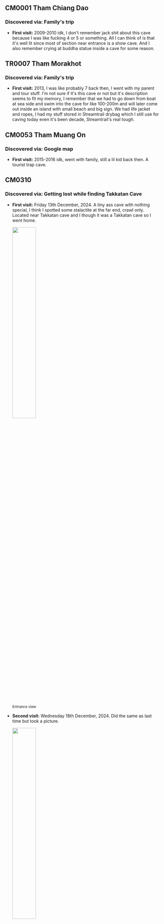 ## CM0001 Tham Chiang Dao
### Discovered via: Family's trip
- **First visit:** 2009-2010 idk, I don't remember jack shit about this cave because I was like fucking 4 or 5 or something. All I can think of is that it's well lit since most of section near entrance is a show cave. And I also remember crying at buddha statue inside a cave for some reason.

## TR0007 Tham Morakhot
### Discovered via: Family's trip
- **First visit:** 2013, I was like probably 7 back then, I went with my parent and tour stuff. I'm not sure if it's this cave or not but it's description seems to fit my memory, I remember that we had to go down from boat at sea side and swim into the cave for like 100-200m and will later come out inside an island with small beach and big sign. We had life jacket and ropes, I had my stuff stored in Streamtrail drybag which I still use for caving today even it's been decade, Streamtrail's real tough.


## CM0053 Tham Muang On
### Discovered via: Google map
- **First visit:** 2015-2016 idk, went with family, still a lil kid back then. A tourist trap cave.

## CM0310
### Discovered via: Getting lost while finding Takkatan Cave
- **First visit:** Friday 13th December, 2024. A tiny ass cave with nothing special, I think I spotted some stalactite at the far end, crawl only. Located near Takkatan cave and I though it was a Takkatan cave so I went home.

    <img src="images/IMG_20241213_142347.jpg" width="40%"><br>
    <sub>Entrance view</sub><br>

- **Second visit:** Wednesday 18th December, 2024. Did the same as last time but took a picture.

    <img src="images/IMG_20241218_144820.jpg" width="40%"><br>
    <sub>Overview of inside passage with a dumbass(me btw) lying on ground thinking he's cool</sub><br><br>
    <img src="images/image.png" width="40%"><br>
    <sub>Stalactite at the far end — there's a hole below too idk if it goes any further but it's too small.</sub><br><br>

## CM0084 Tham Tukatan
### Discovered via: Google map
- **First visit:** Wednesday 18th December, 2024. First actual caving with friends, only made it to bat chamber and some few extends due to having a trash shopee headlamps that lasts like 45 minutes, and friends didn't bring any lights so I had to lend all my shitty back up to them. A hot ass cave with bat shit everywhere or guano if I try to be "professional". Maybe it isn't hot at all idk because I was wearing M65 jacket just to look cool what an idiot. Overall I didn't like to feeling on this cave, its sticky hot and smell bad, air is thick and I felt that my lungs is getting tortured every second by whatever it is in the dust, could be a bacteria or something bad, but other cavers didn't seems to have a trouble so I though I might be overexaggerating. But anyways there's a good amount of flowstone from what I saw.

    <img src="images/IMG_20241218_1506481.jpg" width="40%"><br>
    <sub>Entrance view — me n the gng🥀💔</sub><br><br>
    <img src="images/entrancechamber.jpg" width="40%"><br>
    <sub>Overview of entrance chamber</sub><br><br>
    <img src="images/grasshoppers.jpg" width="40%"><br>
    <sub>A group of grasshoppers, hence the name of the cave. Spotted in entrance chamber</sub><br><br>
    <img src="images/fungus.jpg" width="40%"><br>
    <sub>Fungus, near ascending passage.</sub><br><br>
    <img src="images/oldflowstone.jpg" width="40%"><br>
    <sub>Some old flowstone, probably near entrance.</sub><br><br>
    <img src="images/spider.jpg" width="40%"><br>
    <sub>Huntsman spider, entrance chamber.</sub><br><br>
    <img src="images/batchamber.jpg" width="40%"><br>
    <sub>Far end of bat chamber.</sub><br><br>
    <img src="images/calcite.jpg" width="40%"><br>
    <sub>Flowstone formation, bat chamber.</sub><br><br>
    <img src="images/mick-creeper.png" width="40%"><br>
    <sub>Creeper, bat chamber.</sub><br><br>
    <img src="images/mars.jpg" width="40%"><br>
    <sub>Some extended passage from far end of the bat chamber. We called it "Mars"</sub><br><br>
    <img src="images/mars2.jpg" width="40%"><br>
    <sub>Far end of Mars</sub><br><br>
    <img src="images/mars3.jpg" width="40%"><br>
    <sub>Another image of far end of Mars</sub><br><br>  
    
- **Second visit:** Wednesday 22 January, 2025. Brought an American tourist with me this time, just wanna show her around. Reached bat chamber the same as last time, and I still didn't learn a lesson from last time, M65 + shitty headlamp that lasts 45 mins. We went home after we reached bat chamber. 

    <img src="images/IMG_20250122_160714.jpg" width="40%"><br>
    <sub>Me and Sunnie</sub><br><br>

## PK0005 Tham Men
### Discovered via: Google map
- **First visit:** Tuesday, 6th May 2025. We aren't meant to explore this cave though, just happened to stopped by during a beach trip, got in with phone flashlight, beautiful fairly tale ish entrance and inside there's this dark room with a big scary fucking stalactite. For some reason I got scared of it and got tf out.

    <img src="images/pkentrance.jpg" width="40%"><br>
    <sub>Entrance view.</sub><br><br>
    <img src="images/myonnn.jpg" width="40%"><br>
    <sub>Myon.</sub><br><br>
    <img src="images/bigass.jpg" width="40%"><br>
    <sub>Big ass stalactite.</sub><br><br> 

## CM0291 Tham Huai Hok
### Discovered via: [Some random YT video](https://youtu.be/pUsOKHSpztI?si=RCGzI9sboowk74_u)
- **First visit:** Monday, 11st August 2025. Took us a while to find this cave because it wasn't pinned on google map so we had to follow a hint from the video(I didn't knew about Martin's site yet back then). This cave? It's so fucking stink from gajillion of bat shits that can be smelled from entrance on and also so fucking hot and bad fucking thick air filled with dirty dust that made me almost quit caving entirely, and I'm damn sure that the experience suck beacause I still wear that M65 jacket just to look cool. But anyways the cave seems to be abit decorated but it seems that who every tried to make it gave up half way so what left is just some leftover spotlight and wires. The cave is very beautiful and is abundant with calcite formations, there's also a gour poor at far end of cave, you have to follow an electric wire to reach it or just go around while getting cooked alive. We spotted a thousands or gazillion of bats somewhere near gour pool, and there's a slope near entrance which can be pretty dangerous(I fell twice almost badly injured but thanks to knee pads)

    <img src="images/291entrance.jpg" width="40%"><br>
    <sub>Entrance view.</sub><br><br>
    <img src="images/somewhereeeeee.jpg" width="40%"><br>
    <sub>Somehwhere idk, probably near gour pool section</sub><br><br>
    <img src="images/randomcorner.jpg" width="40%"><br>
    <sub>Some random corner inside.</sub><br><br>
    <img src="images/gourpool291.jpg" width="40%"><br>
    <sub>Gour pool section.</sub><br><br>
    <img src="images/มุกมิก.jpg" width="40%"><br>
    <sub>มุกมิก, flowstone idk.</sub><br><br>
    <img src="images/calcite291.jpg" width="40%"><br>
    <sub>Big calcite deposite.</sub><br><br>
    <img src="images/bigdih.jpg" width="40%"><br>
    <sub>Mick hugging Big dih.</sub><br><br>

## CM0062 Tham Wiang Fah
### Discovered via: Martin's website
- **First visit:** Wednesday, 20 August 2025. After CM0291 trip on August 2025, I began to research more on about caving and discovered Martin's site then I fell down a rabbit hole and was thinking about spending more on gears. Today, I didn't go inside, I was just surverying around for the entrance and took a few look, but I did climbed the upper entrance. All I knew is that the place is CMRCA's SRT training ground and other stuff such as climbing etc.

    <img src="images/IMG_20250820_160224.jpg" width="40%"><br>
    <sub>Entrance view.</sub><br><br>
    <img src="images/IMG_20250820_161039.jpg" width="40%"><br>
    <sub>Upper entrance stairs.</sub><br><br>

- **Second visit:** Wednesday, 3rd September 2025. Showed up again with a new fit, now I finally ditched that old ass M65 jacket and stupid ass cheap chinese light, I came up with Black diamond headlamp, still I should've bough Sofirn instead bruh, my BD are meant for trail running not caving so it ended up getting scracthes. And also I bought a new helmet too, a proper climbing helmet but not caving but it works anyways, whole lot better than a stolen contruction hardhat I used to wear. Anyways we only take a look at entrance chamber and sun chamber, also upper view too. And there's like an army of ladybugs

    <img src="images/mookmickfreaky.jpg" width="40%"><br>
    <sub>Freaky Mick — Sun chamber</sub><br><br>
    <img src="images/upperviewlight.jpg" width="40%"><br>
    <sub>Upper view.</sub><br><br>
    <img src="images/mickclimb.png" width="40%"><br>
    <sub>Mick climbing upper entrance.</sub><br><br>
    <img src="images/IMG_20250903_133015.jpg" width="40%"><br>
    <sub>Gazillion of ladybugs</sub><br><br>

## CM0355 Tham Pha Dtaek
### Discovered via: Martin's website
- **First visit:** Wednesday, 20 August 2025. I didn't go inside since I visited this for first time the same day as CM0062. I'm not sure if it's acutally CM0354 or CM0355 but I'll call it CM0355 anyways because it seems to fit the map description, I only peeked at the entrance today. And the pin wasn't precise at all so I got lost and confused abit.
    
    <img src="images/IMG_20250820_152217.jpg" width="40%"><br>
    <sub>Entrance view.</sub><br><br>

- **Second visit:** Wednesday, 3rd September 2025. Same day as CM0062's second visit. Same fit. We only made it to assumably Acoustics chamber, again I might be wrong because I wasn't sure if its actually CM0355 or CM0354 because the pin is really closed together and misleading. We spotted a tiny flowstone room near acoustics chamber too, that's require a bit of crawling.

    <img src="images/omw.png" width="40%"><br>
    <sub>omw down.</sub><br><br>
    <img src="images/cumstone.jpg" width="40%"><br>
    <sub>Cumstone inside tiny flowstone chamber.</sub><br><br>
    <img src="images/mickfeet.jpg" width="40%"><br>
    <sub>Mick's feet, entering tiny flowstone chamber</sub><br><br>

## CM0169 Furnace Cave
### Discovered via: Martin's website
- **First visit:** Wednesday, 3rd September 2025. Took us an hour to find this fuckass cave while going back and fourth on fucking trail only to find it at that fucking stream down below, the pin is so so fuckingm misleading, pin is literally on the mountain! Not down below! Anyways we went in unprepared we knew damn well its a wet cave but still we went in with dry cave fit, I had to change my cloth because I'm the only one who dipped into mud water. And also we didn't explore much since the other guy refused to go inside and both me and mick scared of spiders so we screamed and got tf out. I needed a revenge so bad on this fucking cave. We had to climb a 1m hole down though or 50cm idk but it was really hard to climb out.

    <img src="images/enturane.png" width="40%"><br>
    <sub>Entrance view.</sub><br><br>
    <img src="images/mickhole.png" width="40%"><br>
    <sub>Mick at 1m hole.</sub><br><br>
    <img src="images/divin.png" width="40%"><br>
    <sub>Cave divin with spiders.</sub><br><br>
    <img src="images/dumb_ahh.jpg" width="40%"><br>
    <sub>Dumb ahh.</sub><br><br>

## To be Continued

<img src="images/ibuki.jpg" width="40%"><br>